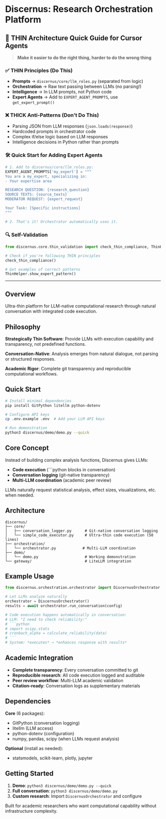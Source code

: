 # Discernus: Research Orchestration Platform

## 🎯 **THIN Architecture Quick Guide for Cursor Agents**

> **Make it easier to do the right thing, harder to do the wrong thing**

### ✅ **THIN Principles (Do This)**
- **Prompts** → `discernus/core/llm_roles.py` (separated from logic)
- **Orchestration** → Raw text passing between LLMs (no parsing!)
- **Intelligence** → In LLM prompts, not Python code
- **Expert Agents** → Add to `EXPERT_AGENT_PROMPTS`, use `get_expert_prompt()`

### ❌ **THICK Anti-Patterns (Don't Do This)**
- Parsing JSON from LLM responses (`json.loads(response)`)
- Hardcoded prompts in orchestrator code  
- Complex if/else logic based on LLM responses
- Intelligence decisions in Python rather than prompts

### 🛠️ **Quick Start for Adding Expert Agents**
```python
# 1. Add to discernus/core/llm_roles.py:
EXPERT_AGENT_PROMPTS['my_expert'] = """
You are a my_expert, specializing in:
- Your expertise area

RESEARCH QUESTION: {research_question}
SOURCE TEXTS: {source_texts}  
MODERATOR REQUEST: {expert_request}

Your Task: [Specific instructions]
"""

# 2. That's it! Orchestrator automatically uses it.
```

### 🔍 **Self-Validation**
```python
from discernus.core.thin_validation import check_thin_compliance, ThinHelper

# Check if you're following THIN principles
check_thin_compliance()

# Get examples of correct patterns  
ThinHelper.show_expert_pattern()
```

---

## Overview

Ultra-thin platform for LLM-native computational research through natural conversation with integrated code execution.

## Philosophy

**Strategically Thin Software**: Provide LLMs with execution capability and transparency, not predefined functions.

**Conversation-Native**: Analysis emerges from natural dialogue, not parsing or structured responses.

**Academic Rigor**: Complete git transparency and reproducible computational workflows.

## Quick Start

```bash
# Install minimal dependencies
pip install GitPython litellm python-dotenv

# Configure API keys
cp .env.example .env  # Add your LLM API keys

# Run demonstration
python3 discernus/demo/demo.py --quick
```

## Core Concept

Instead of building complex analysis functions, Discernus gives LLMs:
- **Code execution** (```python blocks in conversation)
- **Conversation logging** (git-native transparency)  
- **Multi-LLM coordination** (academic peer review)

LLMs naturally request statistical analysis, effect sizes, visualizations, etc. when needed.

## Architecture

```
discernus/
├── core/
│   ├── conversation_logger.py      # Git-native conversation logging
│   └── simple_code_executor.py     # Ultra-thin code execution (50 lines)
├── orchestration/
│   └── orchestrator.py            # Multi-LLM coordination
├── demo/
│   └── demo.py                     # Working demonstration
└── gateway/                        # LiteLLM integration
```

## Example Usage

```python
from discernus.orchestration.orchestrator import DiscernusOrchestrator

# Let LLMs analyze naturally
orchestrator = DiscernusOrchestrator()
results = await orchestrator.run_conversation(config)

# Code execution happens automatically in conversation:
# LLM: "I need to check reliability:"
# ```python
# import scipy.stats
# cronbach_alpha = calculate_reliability(data)
# ```
# System: *executes* → *enhances response with results*
```

## Academic Integration

- **Complete transparency**: Every conversation committed to git
- **Reproducible research**: All code execution logged and auditable
- **Peer review workflow**: Multi-LLM academic validation
- **Citation-ready**: Conversation logs as supplementary materials

## Dependencies

**Core** (6 packages):
- GitPython (conversation logging)
- litellm (LLM access)
- python-dotenv (configuration)
- numpy, pandas, scipy (when LLMs request analysis)

**Optional** (install as needed):
- statsmodels, scikit-learn, plotly, jupyter

## Getting Started

1. **Demo**: `python3 discernus/demo/demo.py --quick`
2. **Full conversation**: `python3 discernus/demo/demo.py`
3. **Custom research**: Import `DiscernusOrchestrator` and configure

Built for academic researchers who want computational capability without infrastructure complexity.

